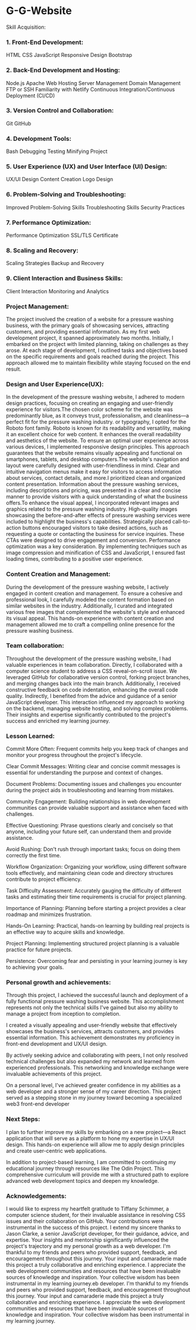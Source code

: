 # G-G-Website

Skill Acquisition:

### 1. Front-End Development:

HTML
CSS
JavaScript
Responsive Design
Bootstrap

### 2. Back-End Development and Hosting:

Node.js
Apache
Web Hosting
Server Management
Domain Management
FTP or SSH
Familiarity with Netlify
Continuous Integration/Continuous Deployment (CI/CD)

### 3. Version Control and Collaboration:

Git
GitHub

### 4. Development Tools:

Bash
Debugging
Testing
Minifying Project

### 5. User Experience (UX) and User Interface (UI) Design:

UX/UI Design
Content Creation
Logo Design

### 6. Problem-Solving and Troubleshooting:

Improved Problem-Solving Skills
Troubleshooting Skills
Security Practices

### 7. Performance Optimization:

Performance Optimization
SSL/TLS Certificate

### 8. Scaling and Recovery:

Scaling Strategies
Backup and Recovery

### 9. Client Interaction and Business Skills:

Client Interaction
Monitoring and Analytics

### Project Management:  

The project involved the creation of a website for a pressure washing business, with the primary goals of showcasing services, attracting customers, and providing essential information. As my first web development project, it spanned approximately two months. Initially, I embarked on the project with limited planning, taking on challenges as they arose. At each stage of development, I outlined tasks and objectives based on the specific requirements and goals reached during the project. This approach allowed me to maintain flexibility while staying focused on the end result.

### Design and User Experience(UX):

In the development of the pressure washing website, I adhered to modern design practices, focusing on creating an engaging and user-friendly experience for visitors.The chosen color scheme for the website was predominantly blue, as it conveys trust, professionalism, and cleanliness—a perfect fit for the pressure washing industry. or typography, I opted for the Roboto font family. Roboto is known for its readability and versatility, making it an excellent choice for web content. It enhances the overall readability and aesthetics of the website. To ensure an optimal user experience across various devices, I implemented responsive design principles. This approach guarantees that the website remains visually appealing and functional on smartphones, tablets, and desktop computers.The website's navigation and layout were carefully designed with user-friendliness in mind. Clear and intuitive navigation menus make it easy for visitors to access information about services, contact details, and more.I prioritized clean and organized content presentation. Information about the pressure washing services, including descriptions and pricing, was presented in a clear and concise manner to provide visitors with a quick understanding of what the business offers.To enhance the visual appeal, I incorporated relevant images and graphics related to the pressure washing industry. High-quality images showcasing the before-and-after effects of pressure washing services were included to highlight the business's capabilities. Strategically placed call-to-action buttons encouraged visitors to take desired actions, such as requesting a quote or contacting the business for service inquiries. These CTAs were designed to drive engagement and conversion. Performance optimization was a key consideration. By implementing techniques such as image compression and minification of CSS and JavaScript, I ensured fast loading times, contributing to a positive user experience.

### Content Creation and Management:

During the development of the pressure washing website, I actively engaged in content creation and management. To ensure a cohesive and professional look, I carefully modeled the content formation based on similar websites in the industry. Additionally, I curated and integrated various free images that complemented the website's style and enhanced its visual appeal. This hands-on experience with content creation and management allowed me to craft a compelling online presence for the pressure washing business.

### Team collaboration:

Throughout the development of the pressure washing website, I had valuable experiences in team collaboration. Directly, I collaborated with a computer science student to address a CSS reveal-on-scroll issue. We leveraged GitHub for collaborative version control, forking project branches, and merging changes back into the main branch. Additionally, I received constructive feedback on code indentation, enhancing the overall code quality.
Indirectly, I benefited from the advice and guidance of a senior JavaScript developer. This interaction influenced my approach to working on the backend, managing website hosting, and solving complex problems. Their insights and expertise significantly contributed to the project's success and enriched my learning journey.


### Lesson Learned: 

Commit More Often: Frequent commits help you keep track of changes and monitor your progress throughout the project's lifecycle.

Clear Commit Messages: Writing clear and concise commit messages is essential for understanding the purpose and context of changes.

Document Problems: Documenting issues and challenges you encounter during the project aids in troubleshooting and learning from mistakes.

Community Engagement: Building relationships in web development communities can provide valuable support and assistance when faced with challenges.

Effective Questioning: Phrase questions clearly and concisely so that anyone, including your future self, can understand them and provide assistance.

Avoid Rushing: Don't rush through important tasks; focus on doing them correctly the first time.

Workflow Organization: Organizing your workflow, using different software tools effectively, and maintaining clean code and directory structures contribute to project efficiency.

Task Difficulty Assessment: Accurately gauging the difficulty of different tasks and estimating their time requirements is crucial for project planning.

Importance of Planning: Planning before starting a project provides a clear roadmap and minimizes frustration.

Hands-On Learning: Practical, hands-on learning by building real projects is an effective way to acquire skills and knowledge.

Project Planning: Implementing structured project planning is a valuable practice for future projects.

Persistence: Overcoming fear and persisting in your learning journey is key to achieving your goals.

### Personal growth and achievements:

Through this project, I achieved the successful launch and deployment of a fully functional pressure washing business website. This accomplishment represents not only the technical skills I've gained but also my ability to manage a project from inception to completion.

I created a visually appealing and user-friendly website that effectively showcases the business's services, attracts customers, and provides essential information. This achievement demonstrates my proficiency in front-end development and UX/UI design.

By actively seeking advice and collaborating with peers, I not only resolved technical challenges but also expanded my network and learned from experienced professionals. This networking and knowledge exchange were invaluable achievements of this project.

On a personal level, I've achieved greater confidence in my abilities as a web developer and a stronger sense of my career direction. This project served as a stepping stone in my journey toward becoming a specialized web3 front-end developer

### Next Steps:

I plan to further improve my skills by embarking on a new project—a React application that will serve as a platform to hone my expertise in UX/UI design. This hands-on experience will allow me to apply design principles and create user-centric web applications.

In addition to project-based learning, I am committed to continuing my educational journey through resources like The Odin Project. This comprehensive curriculum will provide me with a structured path to explore advanced web development topics and deepen my knowledge.

### Acknowledgements: 

I would like to express my heartfelt gratitude to Tiffany Schimmer, a computer science student, for their invaluable assistance in resolving CSS issues and their collaboration on GitHub. Your contributions were instrumental in the success of this project. I extend my sincere thanks to Jason Clarke, a senior JavaScript developer, for their guidance, advice, and expertise. Your insights and mentorship significantly influenced the project's trajectory and my personal growth as a web developer. I'm thankful to my friends and peers who provided support, feedback, and encouragement throughout this journey. Your input and camaraderie made this project a truly collaborative and enriching experience. I appreciate the web development communities and resources that have been invaluable sources of knowledge and inspiration. Your collective wisdom has been instrumental in my learning journey.eb developer. I'm thankful to my friends and peers who provided support, feedback, and encouragement throughout this journey. Your input and camaraderie made this project a truly collaborative and enriching experience. I appreciate the web development communities and resources that have been invaluable sources of knowledge and inspiration. Your collective wisdom has been instrumental in my learning journey.
